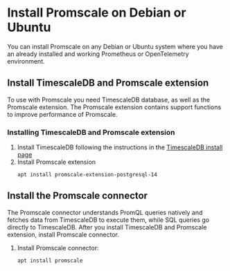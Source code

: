 # Install Promscale on Debian or Ubuntu
You can install Promscale on any Debian or Ubuntu system where you have an
already installed and working Prometheus or OpenTelemetry environment.

## Install TimescaleDB and Promscale extension
To use with Promscale you need TimescaleDB database, as well as the Promscale
extension. The Promscale extension contains support functions to improve
performance of Promscale.

<procedure>

### Installing TimescaleDB and Promscale extension

1.  Install TimescaleDB following the instructions in the
    [TimescaleDB install page][tsdb-install-self-hosted]
1.  Install Promscale extension
    ```
    apt install promscale-extension-postgresql-14
    ```
    
</procedure>


## Install the Promscale connector
The Promscale connector understands PromQL queries natively and fetches data
from TimescaleDB to execute them, while SQL queries go directly to TimescaleDB.
After you install TimescaleDB and Promscale extension, install Promscale
connector.

<procedure>

1.  Install Promscale connector:
    ```bash
    apt install promscale
    ```

</procedure>

[tsdb-install-self-hosted]: /install/:currentVersion:/self-hosted/
